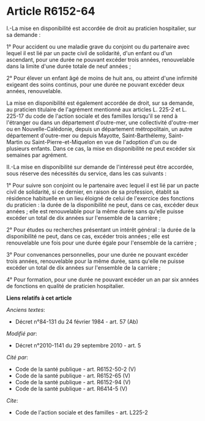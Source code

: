 # Article R6152-64

I.-La mise en disponibilité est accordée de droit au praticien hospitalier, sur sa demande : 

1° Pour accident ou une maladie grave du conjoint ou du partenaire avec lequel il est lié par un pacte civil de solidarité,
d'un enfant ou d'un ascendant, pour une durée ne pouvant excéder trois années, renouvelable dans la limite d'une durée totale
de neuf années ; 

2° Pour élever un enfant âgé de moins de huit ans, ou atteint d'une infirmité exigeant des soins continus, pour une durée ne
pouvant excéder deux années, renouvelable. 

La mise en disponibilité est également accordée de droit, sur sa demande, au praticien titulaire de l'agrément mentionné aux
articles L. 225-2 et L. 225-17 du code de l'action sociale et des familles lorsqu'il se rend à l'étranger ou dans un
département d'outre-mer, une collectivité d'outre-mer ou en Nouvelle-Calédonie, depuis un département métropolitain, un autre
département d'outre-mer ou depuis Mayotte, Saint-Barthélemy, Saint-Martin ou Saint-Pierre-et-Miquelon en vue de l'adoption
d'un ou de plusieurs enfants. Dans ce cas, la mise en disponibilité ne peut excéder six semaines par agrément. 

II.-La mise en disponibilité sur demande de l'intéressé peut être accordée, sous réserve des nécessités du service, dans les
cas suivants : 

1° Pour suivre son conjoint ou le partenaire avec lequel il est lié par un pacte civil de solidarité, si ce dernier, en
raison de sa profession, établit sa résidence habituelle en un lieu éloigné de celui de l'exercice des fonctions du
praticien : la durée de la disponibilité ne peut, dans ce cas, excéder deux années ; elle est renouvelable pour la même durée
sans qu'elle puisse excéder un total de dix années sur l'ensemble de la carrière ; 

2° Pour études ou recherches présentant un intérêt général : la durée de la disponibilité ne peut, dans ce cas, excéder trois
années ; elle est renouvelable une fois pour une durée égale pour l'ensemble de la carrière ; 

3° Pour convenances personnelles, pour une durée ne pouvant excéder trois années, renouvelable pour la même durée, sans
qu'elle ne puisse excéder un total de dix années sur l'ensemble de la carrière ; 

4° Pour formation, pour une durée ne pouvant excéder un an par six années de fonctions en qualité de praticien hospitalier.

**Liens relatifs à cet article**

_Anciens textes_:

  - Décret n°84-131 du 24 février 1984 - art. 57 (Ab)

_Modifié par_:

  - Décret n°2010-1141 du 29 septembre 2010 - art. 5

_Cité par_:

  - Code de la santé publique - art. R6152-50-2 (V)
  - Code de la santé publique - art. R6152-65 (V)
  - Code de la santé publique - art. R6152-94 (V)
  - Code de la santé publique - art. R6414-5 (V)

_Cite_:

  - Code de l'action sociale et des familles - art. L225-2
